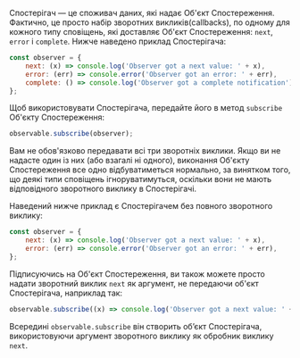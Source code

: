 Спостерігач — це споживач даних, які надає Об'єкт Спостереження. Фактично, це просто набір зворотних викликів(callbacks), по одному для кожного типу сповіщень,
які доставляє Об'єкт Спостереження: `next`, `error` і `complete`. Нижче наведено приклад Спостерігача:

```javascript
const observer = {
	next: (x) => console.log('Observer got a next value: ' + x),
	error: (err) => console.error('Observer got an error: ' + err),
	complete: () => console.log('Observer got a complete notification'),
};
```

Щоб використовувати Спостерігача, передайте його в метод `subscribe` Об'єкту Спостереження:

```javascript
observable.subscribe(observer);
```

Вам не обов'язково передавати всі три зворотніх виклики. Якщо ви не надасте один із них (або взагалі ні одного), виконання Об'єкту Спостереження все одно
відбуватиметься нормально, за винятком того, що деякі типи сповіщень ігноруватимуться, оскільки вони не мають відповідного зворотного виклику в Спостерігачі.

Наведений нижче приклад є Спостерігачем без повного зворотного виклику:

```javascript
const observer = {
	next: (x) => console.log('Observer got a next value: ' + x),
	error: (err) => console.error('Observer got an error: ' + err),
};
```

Підписуючись на Об'єкт Спостереження, ви також можете просто надати зворотний виклик `next` як аргумент, не передаючи об'єкт Спостерігача, наприклад так:

```javascript
observable.subscribe((x) => console.log('Observer got a next value: ' + x));
```

Всередині `observable.subscribe` він створить об’єкт Спостерігача, використовуючи аргумент зворотного виклику як обробник виклику `next`.
